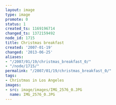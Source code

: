 ```yaml
---
layout: image
type: image
promote: 0
status: 1
created_ts: 1169196714
changed_ts: 1372159492
node_id: 1715
title: Christmas breakfast
created: '2007-01-19'
changed: '2013-06-25'
aliases:
- "/2007/01/19/christmas_breakfast_0/"
- "/node/1715/"
permalink: "/2007/01/19/christmas_breakfast_0/"
tags:
- Christmas in Los Angeles
images:
- src: image/images/IMG_2576_0.JPG
  name: IMG_2576_0.JPG
---
```


